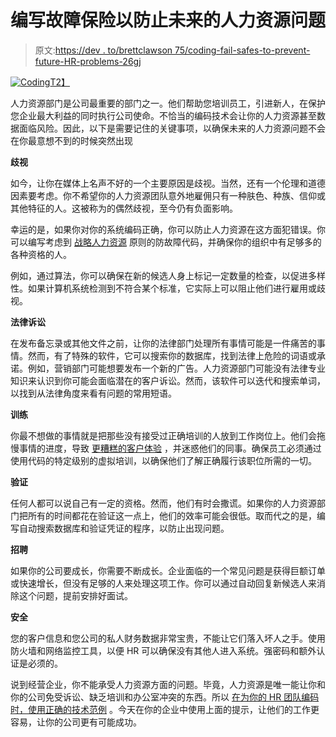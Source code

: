 # 编写故障保险以防止未来的人力资源问题

> 原文:[https://dev . to/brettclawson 75/coding-fail-safes-to-prevent-future-HR-problems-26gj](https://dev.to/brettclawson75/coding-fail-safes-to-prevent-future-hr-problems-26gj)

[![Coding](../Images/1648493b84edfa20e6bd8dc89646fa95.png)T2】](https://res.cloudinary.com/practicaldev/image/fetch/s--g2rpqrQW--/c_limit%2Cf_auto%2Cfl_progressive%2Cq_auto%2Cw_880/https://images.unsplash.com/photo-1534665482403-a909d0d97c67%3Fixlib%3Drb-0.3.5%26ixid%3DeyJhcHBfaWQiOjEyMDd9%26s%3Decb19fd1a07ada2c72fefa559d65d59f%26auto%3Dformat%26fit%3Dcrop%26w%3D1650%26q%3D80)

人力资源部门是公司最重要的部门之一。他们帮助您培训员工，引进新人，在保护您企业最大利益的同时执行公司使命。不恰当的编码技术会让你的人力资源甚至数据面临风险。因此，以下是需要记住的关键事项，以确保未来的人力资源问题不会在你最意想不到的时候突然出现

**歧视**

如今，让你在媒体上名声不好的一个主要原因是歧视。当然，还有一个伦理和道德因素要考虑。你不希望你的人力资源团队意外地雇佣只有一种肤色、种族、信仰或其他特征的人。这被称为的偶然歧视，至今仍有负面影响。

幸运的是，如果你对你的系统编码正确，你可以防止人力资源在这方面犯错误。你可以编写考虑到 [战略人力资源](https://www.bamboohr.com/blog/how-to-achieve-strategic-hr/) 原则的防故障代码，并确保你的组织中有足够多的各种资格的人。

例如，通过算法，你可以确保在新的候选人身上标记一定数量的检查，以促进多样性。如果计算机系统检测到不符合某个标准，它实际上可以阻止他们进行雇用或歧视。

**法律诉讼**

在发布备忘录或其他文件之前，让你的法律部门处理所有事情可能是一件痛苦的事情。然而，有了特殊的软件，它可以搜索你的数据库，找到法律上危险的词语或承诺。例如，营销部门可能想要发布一个新的广告。人力资源部门可能没有法律专业知识来认识到你可能会面临潜在的客户诉讼。然而，该软件可以迭代和搜索单词，以找到从法律角度来看有问题的常用短语。

**训练**

你最不想做的事情就是把那些没有接受过正确培训的人放到工作岗位上。他们会拖慢事情的进度，导致 [更糟糕的客户体验](https://katenasser.com/worst-customer-service-stories-train-best-csrs/) ，并迷惑他们的同事。确保员工必须通过使用代码的特定级别的虚拟培训，以确保他们了解正确履行该职位所需的一切。

**验证**

任何人都可以说自己有一定的资格。然而，他们有时会撒谎。如果你的人力资源部门把所有的时间都花在验证这一点上，他们的效率可能会很低。取而代之的是，编写自动搜索数据库和验证凭证的程序，以防止出现问题。

**招聘**

如果你的公司要成长，你需要不断成长。企业面临的一个常见问题是获得巨额订单或快速增长，但没有足够的人来处理这项工作。你可以通过自动回复新候选人来消除这个问题，提前安排好面试。

**安全**

您的客户信息和您公司的私人财务数据非常宝贵，不能让它们落入坏人之手。使用防火墙和网络监控工具，以便 HR 可以确保没有其他人进入系统。强密码和额外认证是必须的。

说到经营企业，你不能承受人力资源方面的问题。毕竟，人力资源是唯一能让你和你的公司免受诉讼、缺乏培训和办公室冲突的东西。所以 [在为你的 HR 团队编码时，使用正确的技术范例](https://www.entrepreneur.com/article/307280) 。今天在你的企业中使用上面的提示，让他们的工作更容易，让你的公司更有可能成功。